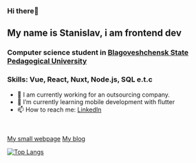 ### Hi there👋
## My name is Stanislav, i am frontend dev
### Computer science student in [Blagoveshchensk State Pedagogical University](https://www.bgpu.org/)

### Skills: Vue, React, Nuxt, Node.js, SQL e.t.c

- 🔭 I am currently working for an outsourcing company.
- 🌱 I’m currently learning mobile development with flutter
- 📫 How to reach me: [LinkedIn](https://www.linkedin.com/in/stanislav-shevchenko-0711b918b/)
<br/>

[My small webpage](https://makidzusi-github-io.vercel.app/)
[My blog](https://nxut-blog-default.vercel.app/articles)

[![Top Langs](https://github-readme-stats-git-masterrstaa-rickstaa.vercel.app/api/top-langs/?username=makidzusi)](https://github.com/anuraghazra/github-readme-stats)
